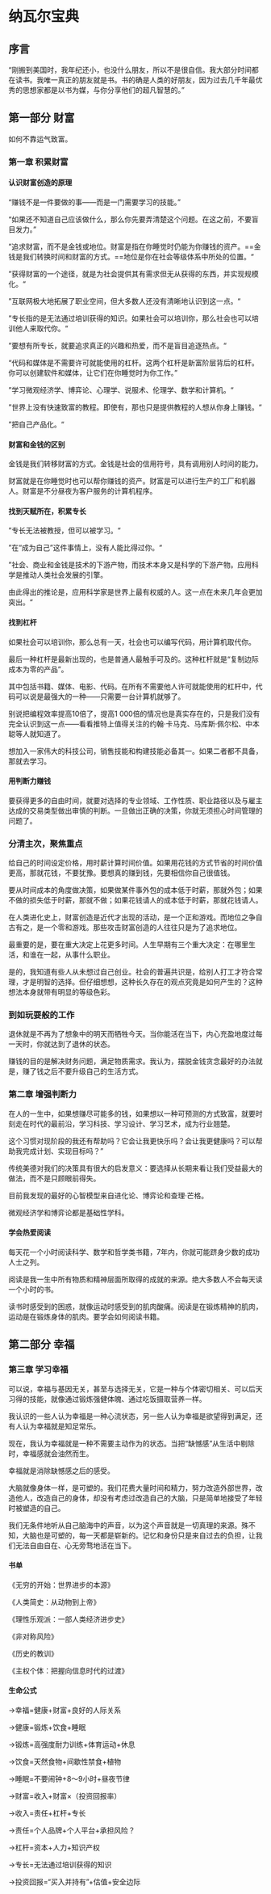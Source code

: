 # 纳瓦尔宝典

## 序言

“刚搬到美国时，我年纪还小，也没什么朋友，所以不是很自信。我大部分时间都在读书。我唯一真正的朋友就是书。书的确是人类的好朋友，因为过去几千年最优秀的思想家都是以书为媒，与你分享他们的超凡智慧的。”

## 第一部分 财富

如何不靠运气致富。

### 第一章 积累财富

#### 认识财富创造的原理

“赚钱不是一件要做的事——而是一门需要学习的技能。”

“如果还不知道自己应该做什么，那么你先要弄清楚这个问题。在这之前，不要盲目发力。”

”追求财富，而不是金钱或地位。财富是指在你睡觉时仍能为你赚钱的资产。==金钱是我们转换时间和财富的方式。==地位是你在社会等级体系中所处的位置。“

”获得财富的一个途径，就是为社会提供其有需求但无从获得的东西，并实现规模化。“

”互联网极大地拓展了职业空间，但大多数人还没有清晰地认识到这一点。“

”专长指的是无法通过培训获得的知识。如果社会可以培训你，那么社会也可以培训他人来取代你。“

”要想有所专长，就要追求真正的兴趣和热爱，而不是盲目追逐热点。“

“代码和媒体是不需要许可就能使用的杠杆。这两个杠杆是新富阶层背后的杠杆。你可以创建软件和媒体，让它们在你睡觉时为你工作。”

”学习微观经济学、博弈论、心理学、说服术、伦理学、数学和计算机。“

”世界上没有快速致富的教程。即使有，那也只是提供教程的人想从你身上赚钱。“

”把自己产品化。“

#### 财富和金钱的区别

金钱是我们转移财富的方式。金钱是社会的信用符号，具有调用别人时间的能力。

财富就是在你睡觉时也可以帮你赚钱的资产。财富是可以进行生产的工厂和机器人。财富是不分昼夜为客户服务的计算机程序。

#### 找到天赋所在，积累专长

”专长无法被教授，但可以被学习。“

”在“成为自己”这件事情上，没有人能比得过你。“

”社会、商业和金钱是技术的下游产物，而技术本身又是科学的下游产物。应用科学是推动人类社会发展的引擎。

由此得出的推论是，应用科学家是世界上最有权威的人。这一点在未来几年会更加突出。“

#### 找到杠杆

如果社会可以培训你，那么总有一天，社会也可以编写代码，用计算机取代你。

最后一种杠杆是最新出现的，也是普通人最触手可及的。这种杠杆就是“复制边际成本为零的产品”。

其中包括书籍、媒体、电影、代码。在所有不需要他人许可就能使用的杠杆中，代码可以说是最强大的一种——只需要一台计算机就够了。

别说把编程效率提高10倍了，提高1 000倍的情况也是真实存在的，只是我们没有完全认识到这一点——看看推特上值得关注的约翰·卡马克、马库斯·佩尔松、中本聪等人就知道了。

想加入一家伟大的科技公司，销售技能和构建技能必备其一。如果二者都不具备，那就去学习。

#### 用判断力赚钱

要获得更多的自由时间，就要对选择的专业领域、工作性质、职业路径以及与雇主达成的交易类型做出审慎的判断。一旦做出正确的决策，你就无须担心时间管理的问题了。

### 分清主次，聚焦重点

给自己的时间设定价格，用时薪计算时间价值。如果用花钱的方式节省的时间价值更高，那就花钱，不要犹豫。要想真的赚到钱，先要相信你自己很值钱。

要从时间成本的角度做决策，如果做某件事外包的成本低于时薪，那就外包；如果不做的损失低于时薪，那就不做；如果花钱请人的成本低于时薪，那就花钱请人。

在人类进化史上，财富创造是近代才出现的活动，是一个正和游戏。而地位之争自古有之，是一个零和游戏。那些攻击财富创造的人往往只是为了追求地位。

最重要的是，要在重大决定上花更多时间。人生早期有三个重大决定：在哪里生活，和谁在一起，从事什么职业。

是的，我知道有些人从未想过自己创业。社会的普遍共识是，给别人打工才符合常理，才是明智的选择。但仔细想想，这种长久存在的观点究竟是如何产生的？这种想法本身就带有明显的等级色彩。

### 到如玩耍般的工作

退休就是不再为了想象中的明天而牺牲今天。当你能活在当下，内心充盈地度过每一天时，你就达到了退休的状态。

赚钱的目的是解决财务问题，满足物质需求。我认为，摆脱金钱贪念最好的办法就是，赚了钱之后不要升级自己的生活方式。

### 第二章 增强判断力

在人的一生中，如果想赚尽可能多的钱，如果想以一种可预测的方式致富，就要时刻走在时代的最前沿，学习科技、学习设计、学习艺术，成为行业翘楚。

这个习惯对现阶段的我还有帮助吗？它会让我更快乐吗？会让我更健康吗？可以帮助我完成计划、实现目标吗？”

传统美德对我们的决策具有很大的启发意义：要选择从长期来看让我们受益最大的做法，而不是只顾眼前得失。

目前我发现的最好的心智模型来自进化论、博弈论和查理·芒格。

微观经济学和博弈论都是基础性学科。

####  学会热爱阅读

每天花一个小时阅读科学、数学和哲学类书籍，7年内，你就可能跻身少数的成功人士之列。

阅读是我一生中所有物质和精神层面所取得的成就的来源。绝大多数人不会每天读一个小时的书。

读书时感受到的困惑，就像运动时感受到的肌肉酸痛。阅读是在锻炼精神的肌肉，运动是在锻炼身体的肌肉。要学会如何阅读书籍。



## 第二部分 幸福

### 第三章 学习幸福

可以说，幸福与基因无关，甚至与选择无关，它是一种与个体密切相关、可以后天习得的技能，就像通过锻炼强健体魄、通过吃饭摄取营养一样。

我认识的一些人认为幸福是一种心流状态，另一些人认为幸福是欲望得到满足，还有人认为幸福就是知足常乐。

现在，我认为幸福就是一种不需要主动作为的状态。当把“缺憾感”从生活中剔除时，幸福感就会油然而生。

幸福就是消除缺憾感之后的感受。

大脑就像身体一样，是可塑的。我们花费大量时间和精力，努力改造外部世界，改造他人，改造自己的身体，却没有考虑过改造自己的大脑，只是简单地接受了年轻时被塑造的自己。

我们无条件地听从自己脑海中的声音，以为这个声音就是一切真理的来源。殊不知，大脑也是可塑的，每一天都是崭新的。记忆和身份只是来自过去的负担，让我们无法自由自在、心无旁骛地活在当下。









#### 书单

《无穷的开始：世界进步的本源》

《人类简史：从动物到上帝》

《理性乐观派：一部人类经济进步史》

《非对称风险》

《历史的教训》

《主权个体：把握向信息时代的过渡》



#### 生命公式

→幸福=健康+财富+良好的人际关系

→健康=锻炼+饮食+睡眠

→锻炼=高强度耐力训练+体育运动+休息

→饮食=天然食物+间歇性禁食+植物

→睡眠=不要闹钟+8～9小时+昼夜节律

→财富=收入+财富×（投资回报率）

→收入=责任+杠杆+专长

→责任=个人品牌+个人平台+承担风险？

→杠杆=资本+人力+知识产权

→专长=无法通过培训获得的知识

→投资回报=“买入并持有”+估值+安全边际



